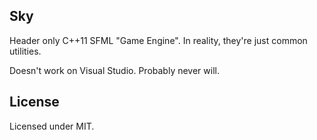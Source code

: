 ## Sky

Header only C++11 SFML "Game Engine". In reality, they're just common utilities.

Doesn't work on Visual Studio. Probably never will.

## License

Licensed under MIT. 